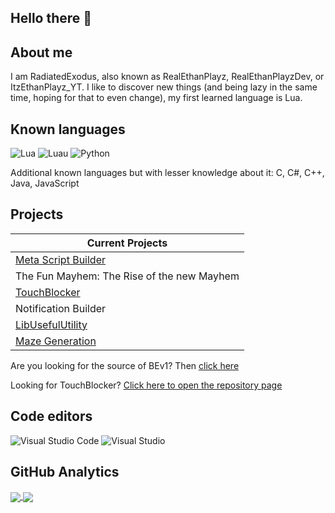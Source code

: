 ## Hello there 👋

## About me
I am RadiatedExodus, also known as RealEthanPlayz, RealEthanPlayzDev, or ItzEthanPlayz_YT. I like to discover new things (and being lazy in the same time, hoping for that to even change), my first learned language is Lua.

## Known languages
![Lua](https://img.shields.io/badge/Lua-%2300599C.svg?style=for-the-badge&logo=lua&logoColor=white)
![Luau](https://img.shields.io/badge/Luau-%2300599C.svg?style=for-the-badge&logo=luau&logoColor=white)
![Python](https://img.shields.io/badge/Python-%2300599C.svg?style=for-the-badge&logo=python&logoColor=white)

Additional known languages but with lesser knowledge about it: C, C#, C++, Java, JavaScript

## Projects
| Current Projects |
| ----------------|
| [Meta Script Builder](https://www.roblox.com/games/6588310761/MAJOR-UPDATE-Meta-Script-Builder) |
| The Fun Mayhem: The Rise of the new Mayhem |
| [TouchBlocker](https://github.com/RealEthanPlayzDev/TouchBlocker) |
| Notification Builder |
| [LibUsefulUtility](https://github.com/RealEthanPlayzDev/Rblx-LibUsefulUtil/) |
| [Maze Generation](https://www.roblox.com/games/7425009431/Maze-Generation) |

Are you looking for the source of BEv1? Then [click here](https://github.com/RealEthanPlayzDev/BEv1)

Looking for TouchBlocker? [Click here to open the repository page](https://github.com/RealEthanPlayzDev/TouchBlocker)

## Code editors
![Visual Studio Code](https://img.shields.io/badge/Visual%20Studio%20Code-%230078d7.svg?style=for-the-badge&logo=visualstudiocode&logoColor=white)
![Visual Studio](https://img.shields.io/badge/Visual%20Studio-%235C2D91.svg?style=for-the-badge&logo=visualstudio&logoColor=white)

## GitHub Analytics
<a href="https://github.com/anuraghazra/github-readme-stats">
  <img align="center" src="https://github-readme-stats-realethanplayzdev.vercel.app/api?username=RealEthanPlayzDev&count_private=true&show_icons=true" />
</a>
<a href="https://github.com/anuraghazra/github-readme-stats">
  <img align="center" src="https://github-readme-stats-realethanplayzdev.vercel.app/api/top-langs/?username=RealEthanPlayzDev&layout=compact" />
</a>
